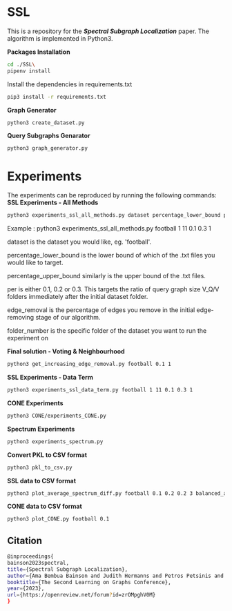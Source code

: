 # SSL
This is a repository for the <i>**Spectral Subgraph Localization**</i> paper. The algorithm is implemented in Python3.


**Packages Installation**
```sh
cd ./SSL\
pipenv install
```

Install the dependencies in requirements.txt
```sh
pip3 install -r requirements.txt
```

**Graph Generator**
```sh
python3 create_dataset.py
```
**Query Subgraphs Genarator**
```sh
python3 graph_generator.py
```

# Experiments
The experiments can be reproduced by running the following commands:
**SSL Experiments - All Methods**
```sh
python3 experiments_ssl_all_methods.py dataset percentage_lower_bound percentage_upper_bound per edge_removal folder_number
```
Example : python3 experiments_ssl_all_methods.py football 1 11 0.1 0.3 1

dataset is the dataset you would like, eg. 'football'.

percentage_lower_bound is the lower bound of which of the .txt files you would like to target.

percentage_upper_bound similarly is the upper bound of the .txt files.

per is either 0.1, 0.2 or 0.3. This targets the ratio of query graph size V_Q/V folders immediately after the initial dataset folder.

edge_removal is the percentage of edges you remove in the initial edge-removing stage of our algorithm.

folder_number is the specific folder of the dataset you want to run the experiment on

**Final solution - Voting & Neighbourhood**
```sh
python3 get_increasing_edge_removal.py football 0.1 1 
```

**SSL Experiments - Data Term**
```sh
python3 experiments_ssl_data_term.py football 1 11 0.1 0.3 1
```

**CONE Experiments**
```sh
python3 CONE/experiments_CONE.py
```

**Spectrum Experiments**
```sh
python3 experiments_spectrum.py
```

**Convert PKL to CSV format**
```sh
python3 pkl_to_csv.py
```

**SSL data to CSV format**
```sh
python3 plot_average_spectrum_diff.py football 0.1 0.2 0.2 3 balanced_accuracy
```

**CONE data to CSV format**
```sh
python3 plot_CONE.py football 0.1
```

## Citation
```sh
@inproceedings{
bainson2023spectral,
title={Spectral Subgraph Localization},
author={Ama Bembua Bainson and Judith Hermanns and Petros Petsinis and Niklas Aavad and Casper Dam Larsen and Tiarnan Swayne and Amit Boyarski and Davide Mottin and Alex M. Bronstein and Panagiotis Karras},
booktitle={The Second Learning on Graphs Conference},
year={2023},
url={https://openreview.net/forum?id=zrOMpghV0M}
}
```